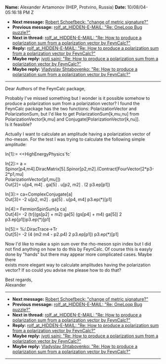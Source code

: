 **Name:** Alexander Artamonov (IHEP, Protvino, Russia)
**Date:** 10/08/04-05:16:18 PM Z

  - **Next message:** [Robert Schoefbeck: "change of metric
    signature?"](0235.html)
  - **Previous message:** [rolf_at_HIDDEN-E-MAIL: "Re: OneLoop Bug
    puzzle?"](0233.html)
  - **Next in thread:** [rolf_at_HIDDEN-E-MAIL: "Re: How to produce a
    polarization sum from a polarization vector by
    FeynCalc?"](0243.html)
  - **Reply:** [rolf_at_HIDDEN-E-MAIL: "Re: How to produce a polarization sum
    from a polarization vector by FeynCalc?"](0243.html)
  - **Maybe reply:** [jyoti saini: "Re: How to produce a polarization
    sum from a polarization vector by FeynCalc?"](0991.html)
  - **Maybe reply:** [Vladyslav Shtabovenko: "Re: How to produce a
    polarization sum from a polarization vector by
    FeynCalc?"](0992.html)

-----

Dear Authors of the FeynCalc package,  

Probably I've missed something but I wonder is it possible somehow to  
produce a polarization sum from a polarization vector? I found the  
FeynCalc package has the two functions: PolarizationVector and  
PolarizationSum, but I'd like to get PolarizationSum[k,mu,nu]
from  
PolarizationVector[k,mu] and
Conjugate[PolarizationVector[k,nu]].  
Is it feasible?  

Actually I want to calculate an amplitude having a polarization vector
of  
rho-meson. For the test I was trying to calculate the following simple  
amplitude:  

In[1]:= \<\<HighEnergyPhysics\`fc\`  

In[2]:= a =  
Spinor[p4,m4].DiracMatrix[5].Spinor[p2,m2].(Contract[FourVector[2\*p3-2\*p1,mu]  
PolarizationVector[p1,mu]])  
Out[2]= u[p4, m4] . ga[5] . u[p2, m2] .
(2 p3.ep[p1])  

In[3]:= ca=ComplexConjugate[a]  
Out[3]= -2 u[p2, m2] . ga[5] . u[p4, m4]
p3.ep(\*)[p1]  

In[4]:= FermionSpinSum[a ca]  
Out[4]= -2 (tr[(gs[p2] + m2) ga[5]
(gs[p4] + m4) ga[5]] 2  
p3.ep[p1])p3.ep(\*)[p1]  

In[5]:= %/.DiracTrace-\>Tr  
Out[5]= -2 (4 (m2 m4 - p2.p4) 2 p3.ep[p1])
p3.ep(\*)[p1]  

Now I'd like to make a spin sum over the rho-meson spin index but I
did  
not find anything on how to do this by FeynCalc. Of course this is
easyly  
done by "hands" but there may appear more complicated cases. Maybe
there  
exists more elegant way to calculate amplitudes having the
polarization  
vector? If so could you advise me please how to do that?  

Best regards,  
Alexander  

-----

  - **Next message:** [Robert Schoefbeck: "change of metric
    signature?"](0235.html)
  - **Previous message:** [rolf_at_HIDDEN-E-MAIL: "Re: OneLoop Bug
    puzzle?"](0233.html)
  - **Next in thread:** [rolf_at_HIDDEN-E-MAIL: "Re: How to produce a
    polarization sum from a polarization vector by
    FeynCalc?"](0243.html)
  - **Reply:** [rolf_at_HIDDEN-E-MAIL: "Re: How to produce a polarization sum
    from a polarization vector by FeynCalc?"](0243.html)
  - **Maybe reply:** [jyoti saini: "Re: How to produce a polarization
    sum from a polarization vector by FeynCalc?"](0991.html)
  - **Maybe reply:** [Vladyslav Shtabovenko: "Re: How to produce a
    polarization sum from a polarization vector by
    FeynCalc?"](0992.html)

-----

